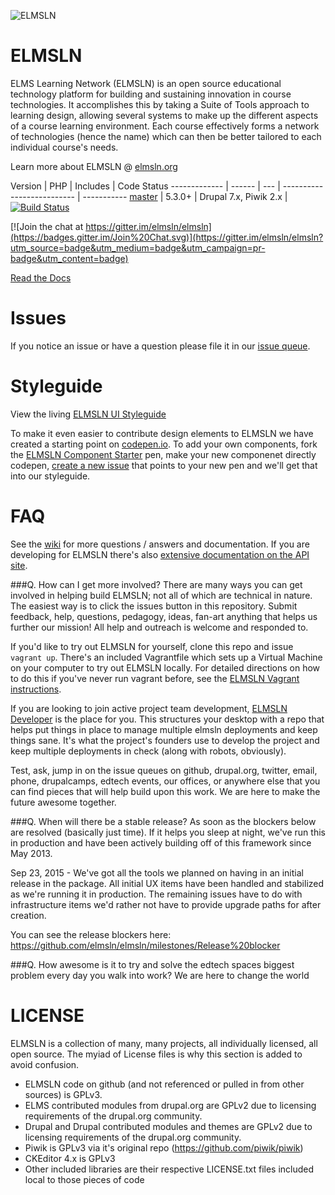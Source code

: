 ![ELMSLN](https://raw.githubusercontent.com/michael-collins/elmsln-logos/master/png-lowres-solid/lowres_square-color.png "ELMS Learning Network")

ELMSLN
==============

ELMS Learning Network (ELMSLN) is an open source educational technology platform for building and sustaining innovation in course technologies. It accomplishes this by taking a Suite of Tools approach to learning design, allowing several systems to make up the different aspects of a course learning environment.  Each course effectively forms a network of technologies (hence the name) which can then be better tailored to each individual course's needs.

Learn more about ELMSLN @ [elmsln.org](http://elmsln.org/)

Version | PHP | Includes | Code Status 
------------- | ------  | --- | -------------------------- | -----------
[master](https://travis-ci.org/elmsln/elmsln)  | 5.3.0+ | Drupal 7.x, Piwik 2.x | [![Build Status](https://travis-ci.org/elmsln/elmsln.svg?branch=master)](https://travis-ci.org/elmsln/elmsln)

[![Join the chat at https://gitter.im/elmsln/elmsln](https://badges.gitter.im/Join%20Chat.svg)](https://gitter.im/elmsln/elmsln?utm_source=badge&utm_medium=badge&utm_campaign=pr-badge&utm_content=badge)

[Read the Docs](http://docs.elmsln.org/)

Issues
==============
If you notice an issue or have a question please file it in our [issue queue](https://github.com/elmsln/elmsln/issues).

Styleguide
==============
View the living [ELMSLN UI Styleguide](https://cdn.rawgit.com/elmsln/elmsln/master/core/dslmcode/shared/drupal-7.x/themes/elmsln_contrib/foundation_access/styleguide/index.html)

To make it even easier to contribute design elements to ELMSLN we have created a starting point on [codepen.io](http://codepen.io/heyMP/pen/KdyKgK). To add your own components, fork the [ELMSLN Component Starter](http://codepen.io/heyMP/pen/KdyKgK) pen, make your new componenet directly codepen, [create a new issue](https://github.com/elmsln/elmsln/issues/new) that points to your new pen and we'll get that into our styleguide.

FAQ
==============
See the [wiki](https://github.com/elmsln/elmsln/wiki) for more questions / answers and documentation. If you are developing for ELMSLN there's also [extensive documentation on the API site](http://api.elmsln.org).

###Q. How can I get more involved?
There are many ways you can get involved in helping build ELMSLN; not all of which are technical in nature. The easiest way is to click the issues button in this repository. Submit feedback, help, questions, pedagogy, ideas, fan-art anything that helps us further our mission! All help and outreach is welcome and responded to.

If you'd like to try out ELMSLN for yourself, clone this repo and issue `vagrant up`. There's an included Vagrantfile which sets up a Virtual Machine on your computer to try out ELMSLN locally. For detailed directions on how to do this if you've never run vagrant before, see the [ELMSLN Vagrant instructions](https://github.com/elmsln/elmsln/wiki/Vagrant:-Step-by-Step-setup).

If you are looking to join active project team development, [ELMSLN Developer](http://github.com/elmsln/elmsln-developer) is the place for you. This structures your desktop with a repo that helps put things in place to manage multiple elmsln deployments and keep things sane. It's what the project's founders use to develop the project and keep multiple deployments in check (along with robots, obviously).

Test, ask, jump in on the issue queues on github, drupal.org, twitter, email, phone, drupalcamps, edtech events, our offices, or anywhere else that you can find pieces that will help build upon this work. We are here to make the future awesome together.

###Q. When will there be a stable release?
As soon as the blockers below are resolved (basically just time). If it helps you sleep at night, we've run this in production and have been actively building off of this framework since May 2013.

Sep 23, 2015 - We've got all the tools we planned on having in an initial release in the package. All initial UX items have been handled and stabilized as we're running it in production. The remaining issues have to do with infrastructure items we'd rather not have to provide upgrade paths for after creation.

You can see the release blockers here: https://github.com/elmsln/elmsln/milestones/Release%20blocker

###Q. How awesome is it to try and solve the edtech spaces biggest problem every day you walk into work?
We are here to change the world

LICENSE
=======
ELMSLN is a collection of many, many projects, all individually licensed, all open source. The myiad of License files is why this section is added to avoid confusion.

* ELMSLN code on github (and not referenced or pulled in from other sources) is GPLv3.
* ELMS contributed modules from drupal.org are GPLv2 due to licensing requirements of the drupal.org community.
* Drupal and Drupal contributed modules and themes are GPLv2 due to licensing requirements of the drupal.org community.
* Piwik is GPLv3 via it's original repo (https://github.com/piwik/piwik)
* CKEditor 4.x is GPLv3
* Other included libraries are their respective LICENSE.txt files included local to those pieces of code
